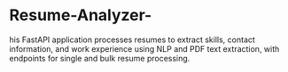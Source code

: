 # Resume-Analyzer-
his FastAPI application processes resumes to extract skills, contact information, and work experience using NLP and PDF text extraction, with endpoints for single and bulk resume processing.
